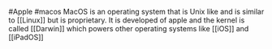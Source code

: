 #Apple #macos 
MacOS is an operating system that is Unix like and is similar to [[Linux]] but is proprietary. It is developed of apple and the kernel is called [[Darwin]] which powers other operating systems like [[iOS]] and [[iPadOS]]
